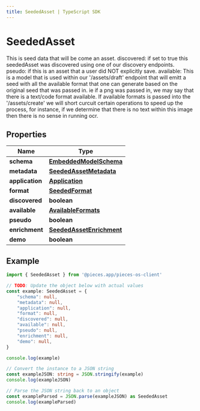```yaml
---
title: SeededAsset | TypeScript SDK
---
```



# SeededAsset

This is seed data that will be come an asset.  discovered: if set to true this seededAsset was discovered using one of our discovery endpoints.  pseudo: if this is an asset that a user did NOT explicitly save.  available: This is a model that is used within our \'/assets/draft\' endpoint that will emitt a seed with all the available format that one can generate based on the original seed that was passed in. ie if a png was passed in, we may  say that there is a text/code format available. If available formats is passed into the \'/assets/create\' we will short curcuit certain operations to speed up the process, for instance, if we determine that there is no text within this image then there is no sense in running ocr. 

## Properties

Name | Type
------------ | -------------
**schema** | [**EmbeddedModelSchema**](EmbeddedModelSchema)
**metadata** | [**SeededAssetMetadata**](SeededAssetMetadata)
**application** | [**Application**](Application)
**format** | [**SeededFormat**](SeededFormat)
**discovered** | **boolean**
**available** | [**AvailableFormats**](AvailableFormats)
**pseudo** | **boolean**
**enrichment** | [**SeededAssetEnrichment**](SeededAssetEnrichment)
**demo** | **boolean**

## Example

```typescript
import { SeededAsset } from '@pieces.app/pieces-os-client'

// TODO: Update the object below with actual values
const example: SeededAsset = {
    "schema": null,
    "metadata": null,
    "application": null,
    "format": null,
    "discovered": null,
    "available": null,
    "pseudo": null,
    "enrichment": null,
    "demo": null,
}

console.log(example)

// Convert the instance to a JSON string
const exampleJSON: string = JSON.stringify(example)
console.log(exampleJSON)

// Parse the JSON string back to an object
const exampleParsed = JSON.parse(exampleJSON) as SeededAsset
console.log(exampleParsed)
```



